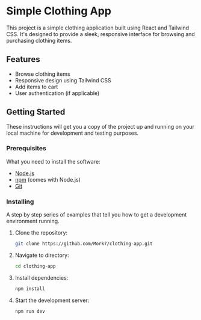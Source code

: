 # Simple Clothing App

This project is a simple clothing application built using React and Tailwind CSS. It's designed to provide a sleek, responsive interface for browsing and purchasing clothing items.

## Features

- Browse clothing items
- Responsive design using Tailwind CSS
- Add items to cart
- User authentication (if applicable)

## Getting Started

These instructions will get you a copy of the project up and running on your local machine for development and testing purposes.

### Prerequisites

What you need to install the software:

- [Node.js](https://nodejs.org/)
- [npm](https://www.npmjs.com/) (comes with Node.js)
- [Git](https://git-scm.com/)

### Installing

A step by step series of examples that tell you how to get a development environment running.

1. Clone the repository:
   ```bash
   git clone https://github.com/Mork7/clothing-app.git


2. Navigate to directory:
   ```bash
   cd clothing-app

3. Install dependencies:
   ```bash
   npm install

4. Start the development server:
   ```bash
   npm run dev




